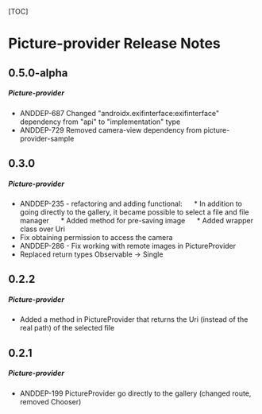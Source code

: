 [TOC]
# Picture-provider Release Notes
## 0.5.0-alpha
##### Picture-provider
* ANDDEP-687 Changed "androidx.exifinterface:exifinterface" dependency from "api" to "implementation" type
* ANDDEP-729 Removed camera-view dependency from picture-provider-sample
## 0.3.0
##### Picture-provider
* ANDDEP-235 - refactoring and adding functional:
     * In addition to going directly to the gallery, it became possible to select a file and file manager
     * Added method for pre-saving image
     * Added wrapper class over Uri
* Fix obtaining permission to access the camera
* ANDDEP-286 - Fix working with remote images in PictureProvider
* Replaced return types Observable -> Single
## 0.2.2
##### Picture-provider
* Added a method in PictureProvider that returns the Uri (instead of the real path) of the selected file
## 0.2.1
##### Picture-provider
* ANDDEP-199 PictureProvider go directly to the gallery (changed route, removed Chooser)
